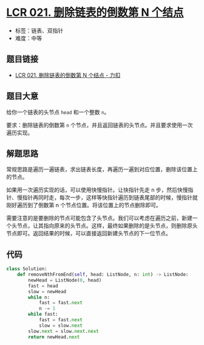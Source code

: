 # [LCR 021. 删除链表的倒数第 N 个结点](https://leetcode.cn/problems/SLwz0R/)

- 标签：链表、双指针
- 难度：中等

## 题目链接

- [LCR 021. 删除链表的倒数第 N 个结点 - 力扣](https://leetcode.cn/problems/SLwz0R/)

## 题目大意

给你一个链表的头节点 `head` 和一个整数 `n`。

要求：删除链表的倒数第 `n` 个节点，并且返回链表的头节点。并且要求使用一次遍历实现。

## 解题思路

常规思路是遍历一遍链表，求出链表长度，再遍历一遍到对应位置，删除该位置上的节点。

如果用一次遍历实现的话，可以使用快慢指针。让快指针先走 n 步，然后快慢指针、慢指针再同时走，每次一步，这样等快指针遍历到链表尾部的时候，慢指针就刚好遍历到了倒数第 n 个节点位置。将该位置上的节点删除即可。

需要注意的是要删除的节点可能包含了头节点。我们可以考虑在遍历之前，新建一个头节点，让其指向原来的头节点。这样，最终如果删除的是头节点，则删除原头节点即可。返回结果的时候，可以直接返回新建头节点的下一位节点。

## 代码

```python
class Solution:
    def removeNthFromEnd(self, head: ListNode, n: int) -> ListNode:
        newHead = ListNode(0, head)
        fast = head
        slow = newHead
        while n:
            fast = fast.next
            n -= 1
        while fast:
            fast = fast.next
            slow = slow.next
        slow.next = slow.next.next
        return newHead.next
```

